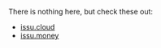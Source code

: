 There is nothing here, but check these out:

- [issu.cloud](https://issu.cloud)
- [issu.money](https://issu.money)
